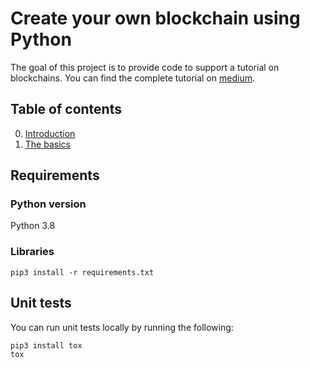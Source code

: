 # Create your own blockchain using Python
The goal of this project is to provide code to support a tutorial on blockchains. You can find the complete tutorial on 
[medium](https://medium.com).

## Table of contents
0. [Introduction](https://gruyaume.medium.com/create-your-own-blockchain-using-python-4efde6721267)
1. [The basics](https://gruyaume.medium.com/create-your-own-blockchain-using-python-d1250733ce5e)

## Requirements

### Python version
Python 3.8

### Libraries
`pip3 install -r requirements.txt`

## Unit tests
You can run unit tests locally by running the following:
```bash
pip3 install tox
tox
```
